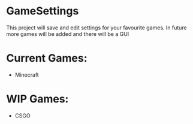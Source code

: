 # GameSettings
This project will save and edit settings for your favourite games. In future more games will be added and there will be a GUI

# Current Games:
  - Minecraft

# WIP Games:
  - CSGO
